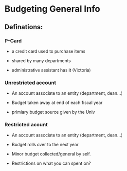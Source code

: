# Budgeting General Info

## Definations:

### P-Card

* a credit card used to purchase items

* shared by many departments

* administrative assistant has it (Victoria)

### Unrestricted account

* An account associate to an entity (department, dean...)

* Budget taken away at end of each fiscal year

* primiary budget source given by the Univ


### Restricted acount

* An account associate to an entity (department, dean...)

* Budget rolls over to the next year

* Minor budget collected/general by self.

* Restrictions on what you can spent on?



